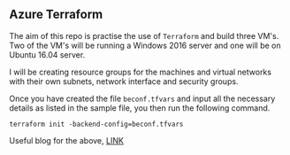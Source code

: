 
## Azure Terraform

The aim of this repo is practise the use of `Terraform` and build three VM's.
Two of the VM's will be running a Windows 2016 server and one will be on Ubuntu 16.04 server.

I will be creating resource groups for the machines and virtual networks with their own subnets,
network interface and security groups.

Once you have created the file `beconf.tfvars` and input all the necessary details as listed in the sample file,
you then run the following command.


```
terraform init -backend-config=beconf.tfvars

```

Useful blog for the above, [LINK](https://medium.com/@trstringer/use-azure-blob-storage-for-remote-terraform-state-5f809b95215a)

